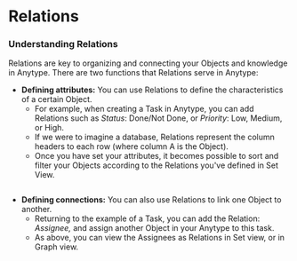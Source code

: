 # Relations

### Understanding Relations <a href="#understanding-relations" id="understanding-relations"></a>

Relations are key to organizing and connecting your Objects and knowledge in Anytype. There are two functions that Relations serve in Anytype:

* **Defining attributes:** You can use Relations to define the characteristics of a certain Object.
  * For example, when creating a Task in Anytype, you can add Relations such as _Status_: Done/Not Done, or _Priority_: Low, Medium, or High.
  * If we were to imagine a database, Relations represent the column headers to each row (where column A is the Object).
  * Once you have set your attributes, it becomes possible to sort and filter your Objects according to the Relations you've defined in Set View.

<figure><img src="https://files.gitbook.com/v0/b/gitbook-x-prod.appspot.com/o/spaces%2FMBWIxXziUmcK7h7uvLnI%2Fuploads%2F79DbEaExZn85mNW3Ifsz%2Fimage.png?alt=media&#x26;token=4813e44e-2291-4fe5-9832-6dac24823967" alt=""><figcaption></figcaption></figure>

* **Defining connections:** You can also use Relations to link one Object to another.
  * Returning to the example of a Task, you can add the Relation: _Assignee,_ and assign another Object in your Anytype to this task.
  * As above, you can view the Assignees as Relations in Set view, or in Graph view.
